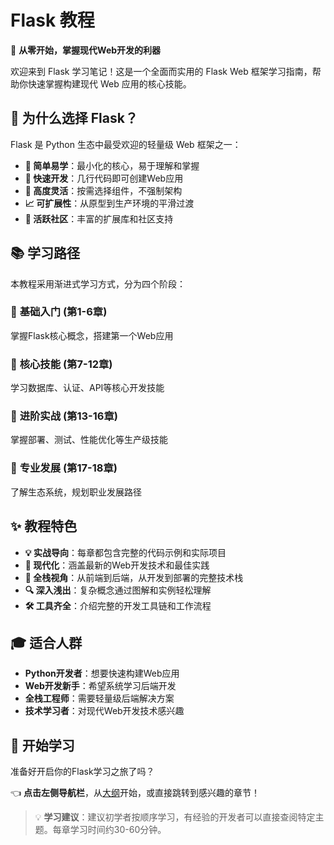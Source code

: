 # Flask 教程

🚀 **从零开始，掌握现代Web开发的利器**

欢迎来到 Flask 学习笔记！这是一个全面而实用的 Flask Web 框架学习指南，帮助你快速掌握构建现代 Web 应用的核心技能。

## 🎯 为什么选择 Flask？

Flask 是 Python 生态中最受欢迎的轻量级 Web 框架之一：

- **🔧 简单易学**：最小化的核心，易于理解和掌握
- **🚀 快速开发**：几行代码即可创建Web应用
- **🔄 高度灵活**：按需选择组件，不强制架构
- **📈 可扩展性**：从原型到生产环境的平滑过渡
- **🌟 活跃社区**：丰富的扩展库和社区支持

## 📚 学习路径

本教程采用渐进式学习方式，分为四个阶段：

### 🌱 **基础入门** (第1-6章)
掌握Flask核心概念，搭建第一个Web应用

### 🔨 **核心技能** (第7-12章) 
学习数据库、认证、API等核心开发技能

### 🚀 **进阶实战** (第13-16章)
掌握部署、测试、性能优化等生产级技能

### 💼 **专业发展** (第17-18章)
了解生态系统，规划职业发展路径

## ✨ 教程特色

- **💡 实战导向**：每章都包含完整的代码示例和实际项目
- **🎨 现代化**：涵盖最新的Web开发技术和最佳实践
- **📱 全栈视角**：从前端到后端，从开发到部署的完整技术栈
- **🔍 深入浅出**：复杂概念通过图解和实例轻松理解
- **🛠️ 工具齐全**：介绍完整的开发工具链和工作流程

## 🎓 适合人群

- **Python开发者**：想要快速构建Web应用
- **Web开发新手**：希望系统学习后端开发
- **全栈工程师**：需要轻量级后端解决方案
- **技术学习者**：对现代Web开发技术感兴趣

## 🚀 开始学习

准备好开启你的Flask学习之旅了吗？

👈 **点击左侧导航栏**，从[大纲](/flask/0.%20大纲)开始，或直接跳转到感兴趣的章节！

> 💡 **学习建议**：建议初学者按顺序学习，有经验的开发者可以直接查阅特定主题。每章学习时间约30-60分钟。